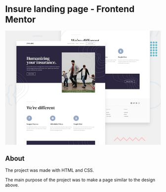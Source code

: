 # Insure landing page - Frontend Mentor

![Design preview for the Insure landing page coding challenge](./design/desktop-preview.jpg)

## About

The project was made with HTML and CSS.

The main purpose of the project was to make a page similar to the design above.
